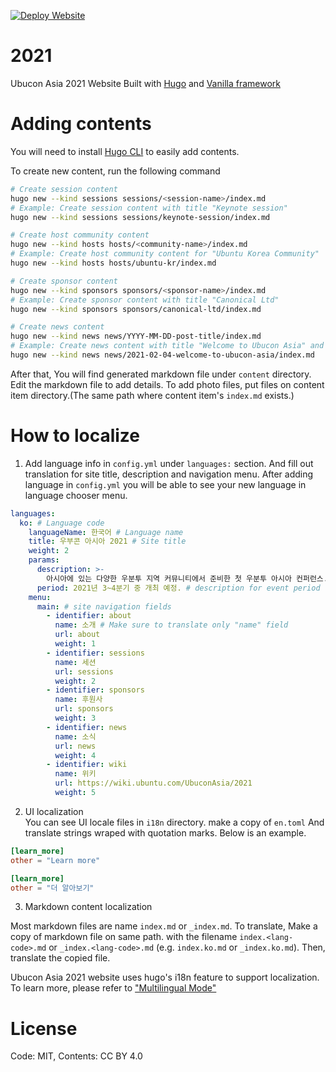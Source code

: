 [![Deploy Website](https://github.com/ubucon-asia/2021/workflows/Deploy%20Website/badge.svg)](https://github.com/ubucon-asia/2021/actions?query=workflow%3A%22Deploy+Website%22)
# 2021
Ubucon Asia 2021 Website
Built with [Hugo](https://gohugo.io) and [Vanilla framework](https://vanillaframework.io/)

# Adding contents
You will need to install [Hugo CLI](https://gohugo.io/getting-started/installing/) to easily add contents.

To create new content, run the following command
```bash
# Create session content
hugo new --kind sessions sessions/<session-name>/index.md
# Example: Create session content with title "Keynote session"
hugo new --kind sessions sessions/keynote-session/index.md

# Create host community content
hugo new --kind hosts hosts/<community-name>/index.md
# Example: Create host community content for "Ubuntu Korea Community"
hugo new --kind hosts hosts/ubuntu-kr/index.md

# Create sponsor content
hugo new --kind sponsors sponsors/<sponsor-name>/index.md
# Example: Create sponsor content with title "Canonical Ltd"
hugo new --kind sponsors sponsors/canonical-ltd/index.md

# Create news content
hugo new --kind news news/YYYY-MM-DD-post-title/index.md
# Example: Create news content with title "Welcome to Ubucon Asia" and date "2021-02-04"
hugo new --kind news news/2021-02-04-welcome-to-ubucon-asia/index.md
```

After that, You will find generated markdown file under `content` directory. Edit the markdown file to add details.
To add photo files, put files on content item directory.(The same path where content item's `index.md` exists.)

# How to localize

1. Add language info in `config.yml` under `languages:` section. And fill out translation for site title, description and navigation menu. 
After adding language in `config.yml` you will be able to see your new language in language chooser menu.

```yml
languages:
  ko: # Language code
    languageName: 한국어 # Language name
    title: 우부콘 아시아 2021 # Site title
    weight: 2
    params:
      description: >-
        아시아에 있는 다양한 우분투 지역 커뮤니티에서 준비한 첫 우분투 아시아 컨퍼런스. # Site description
      period: 2021년 3~4분기 중 개최 예정. # description for event period
    menu:
      main: # site navigation fields
        - identifier: about
          name: 소개 # Make sure to translate only "name" field
          url: about
          weight: 1
        - identifier: sessions
          name: 세션
          url: sessions
          weight: 2
        - identifier: sponsors
          name: 후원사
          url: sponsors
          weight: 3
        - identifier: news
          name: 소식
          url: news
          weight: 4
        - identifier: wiki
          name: 위키
          url: https://wiki.ubuntu.com/UbuconAsia/2021
          weight: 5
```

2. UI localization  
You can see UI locale files in `i18n` directory. make a copy of `en.toml` And translate strings wraped with quotation marks. Below is an example.

```toml
[learn_more]
other = "Learn more"
```
```toml
[learn_more]
other = "더 알아보기"
```

3. Markdown content localization

Most markdown files are name `index.md` or `_index.md`. To translate, Make a copy of markdown file on same path. with the filename `index.<lang-code>.md` or `_index.<lang-code>.md` (e.g. `index.ko.md` or `_index.ko.md`). Then, translate the copied file.

Ubucon Asia 2021 website uses hugo's i18n feature to support localization. To learn more, please refer to ["Multilingual Mode"](https://gohugo.io/content-management/multilingual/)

# License
Code: MIT, Contents: CC BY 4.0